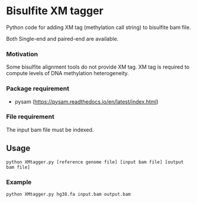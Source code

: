 # Bisulfite XM tagger
Python code for adding XM tag (methylation call string) to bisulfite bam file.

Both Single-end and paired-end are available.

### Motivation
Some bisulfite alignment tools do not provide XM tag. XM tag is required to compute levels of DNA methylation heterogeneity.

### Package requirement
+ pysam (https://pysam.readthedocs.io/en/latest/index.html)

### File requirement
The input bam file must be indexed.

## Usage
```
python XMtagger.py [reference genome file] [input bam file] [output bam file]
```

### Example
```
python XMtagger.py hg38.fa input.bam output.bam
```
